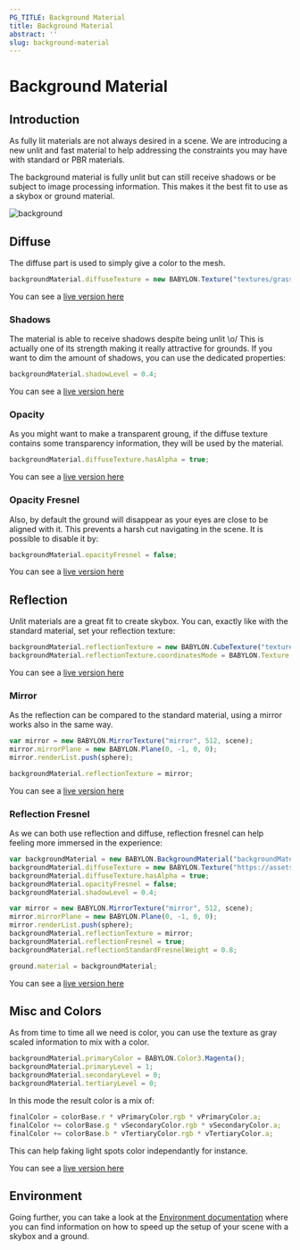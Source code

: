 ```yaml
---
PG_TITLE: Background Material
title: Background Material
abstract: ''
slug: background-material
---
```


# Background Material

## Introduction
As fully lit materials are not always desired in a scene. We are introducing a new unlit and fast material to help addressing the constraints you may have with standard or PBR materials.

The background material is fully unlit but can still receive shadows or be subject to image processing information. This makes it the best fit to use as a skybox or ground material.

![background](/img/how_to/backgroundMaterial.png)

## Diffuse
The diffuse part is used to simply give a color to the mesh.

```javascript
backgroundMaterial.diffuseTexture = new BABYLON.Texture("textures/grass.jpg", scene);
```

You can see a [live version here](https://www.babylonjs-playground.com/#157MGZ)

### Shadows
The material is able to receive shadows despite being unlit \o/ This is actually one of its strength making it really attractive for grounds. If you want to dim the amount of shadows, you can use the dedicated properties:

```javascript
backgroundMaterial.shadowLevel = 0.4;
```

You can see a [live version here](https://www.babylonjs-playground.com/#G3HSAW#3)

### Opacity
As you might want to make a transparent groung, if the diffuse texture contains some transparency information, they will be used by the material.

```javascript
backgroundMaterial.diffuseTexture.hasAlpha = true;
```

You can see a [live version here](https://www.babylonjs-playground.com/#G3HSAW#4)

### Opacity Fresnel
Also, by default the ground will disappear as your eyes are close to be aligned with it. This prevents a harsh cut navigating in the scene. It is possible to disable it by:

```javascript
backgroundMaterial.opacityFresnel = false;
```

You can see a [live version here](https://www.babylonjs-playground.com/#G3HSAW#5)

## Reflection
Unlit materials are a great fit to create skybox. You can, exactly like with the standard material, set your reflection texture:

```javascript
backgroundMaterial.reflectionTexture = new BABYLON.CubeTexture("textures/TropicalSunnyDay", scene);
backgroundMaterial.reflectionTexture.coordinatesMode = BABYLON.Texture.SKYBOX_MODE;
```

You can see a [live version here](https://www.babylonjs-playground.com/#G3HSAW#6)

### Mirror
As the reflection can be compared to the standard material, using a mirror works also in the same way.

```javascript
var mirror = new BABYLON.MirrorTexture("mirror", 512, scene);
mirror.mirrorPlane = new BABYLON.Plane(0, -1, 0, 0);
mirror.renderList.push(sphere);

backgroundMaterial.reflectionTexture = mirror;
```

You can see a [live version here](https://www.babylonjs-playground.com/#G3HSAW#9)

### Reflection Fresnel
As we can both use reflection and diffuse, reflection fresnel can help feeling more immersed in the experience:

```javascript
var backgroundMaterial = new BABYLON.BackgroundMaterial("backgroundMaterial", scene);
backgroundMaterial.diffuseTexture = new BABYLON.Texture("https://assets.babylonjs.com/environments/backgroundGround.png", scene);
backgroundMaterial.diffuseTexture.hasAlpha = true;
backgroundMaterial.opacityFresnel = false;
backgroundMaterial.shadowLevel = 0.4;

var mirror = new BABYLON.MirrorTexture("mirror", 512, scene);
mirror.mirrorPlane = new BABYLON.Plane(0, -1, 0, 0);
mirror.renderList.push(sphere);
backgroundMaterial.reflectionTexture = mirror;
backgroundMaterial.reflectionFresnel = true;
backgroundMaterial.reflectionStandardFresnelWeight = 0.8;

ground.material = backgroundMaterial;
```

You can see a [live version here](https://www.babylonjs-playground.com/#G3HSAW#10)

## Misc and Colors
As from time to time all we need is color, you can use the texture as gray scaled information to mix with a color.

```javascript
backgroundMaterial.primaryColor = BABYLON.Color3.Magenta();
backgroundMaterial.primaryLevel = 1;
backgroundMaterial.secondaryLevel = 0;
backgroundMaterial.tertiaryLevel = 0;
```

In this mode the result color is a mix of:

```javascript
finalColor = colorBase.r * vPrimaryColor.rgb * vPrimaryColor.a;
finalColor += colorBase.g * vSecondaryColor.rgb * vSecondaryColor.a;
finalColor += colorBase.b * vTertiaryColor.rgb * vTertiaryColor.a;
```

This can help faking light spots color independantly for instance.

You can see a [live version here](https://www.babylonjs-playground.com/#G3HSAW#11)

## Environment
Going further, you can take a look at the [Environment documentation](/babylon101/environment#skybox-and-ground) where you can find information on how to speed up the setup of your scene with a skybox and a ground.